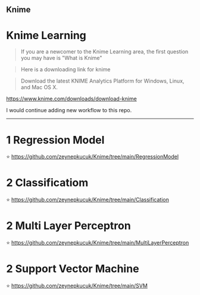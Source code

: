 ## Knime


# Knime Learning

>If you are a newcomer to the Knime Learning area, the first question you may have is "What is Knime"

>Here is a downloading link for knime 

>Download the latest KNIME Analytics Platform for Windows, Linux, and Mac OS X.

https://www.knime.com/downloads/download-knime 

I would continue adding new workflow to this repo.


---------------------------------------

# 1 Regression Model 

:star: https://github.com/zeynepkucuk/Knime/tree/main/RegressionModel 

# 2 Classificatiom 

:star: https://github.com/zeynepkucuk/Knime/tree/main/Classification 


# 2 Multi Layer Perceptron 

:star: https://github.com/zeynepkucuk/Knime/tree/main/MultiLayerPerceptron

# 2 Support Vector Machine

:star: https://github.com/zeynepkucuk/Knime/tree/main/SVM


